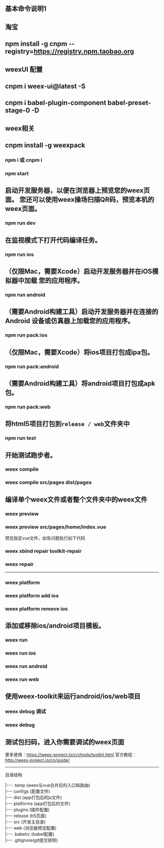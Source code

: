 ## 基本命令说明1

## 淘宝
## npm install -g cnpm --registry=https://registry.npm.taobao.org

## weexUI 配置
## cnpm i weex-ui@latest -S
## cnpm i babel-plugin-component babel-preset-stage-0 -D


## weex相关
## cnpm install -g weexpack

### npm i 或 cnpm i
### npm start

启动开发服务器，以便在浏览器上预览您的weex页面。
您还可以使用weex操场扫描QR码，预览本机的weex页面。
-------------------------------------------------------

### npm run dev

在监视模式下打开代码编译任务。
-------------------------------------------------------

### npm run ios

（仅限Mac，需要Xcode）启动开发服务器并在iOS模拟器中加载
您的应用程序。
-------------------------------------------------------

### npm run android

（需要Android构建工具）启动开发服务器并在连接的Android
设备或仿真器上加载您的应用程序。
-------------------------------------------------------

### npm run pack:ios

（仅限Mac，需要Xcode）将ios项目打包成ipa包。
-------------------------------------------------------

### npm run pack:android

（需要Android构建工具）将android项目打包成apk包。
-------------------------------------------------------

### npm run pack:web

将html5项目打包到`release / web`文件夹中
-------------------------------------------------------

### npm run test

开始测试跑步者。
-------------------------------------------------------

### weex compile 
### weex compile src/pages dist/pages

编译单个weex文件或者整个文件夹中的weex文件
-------------------------------------------------------

### weex preview 
### weex preview src/pages/home/index.vue 

预览指定vue文件，如有问题执行如下代码
### weex xbind repair toolkit-repair
### weex repair

-------------------------------------------------------

### weex platform 
### weex platform add ios
### weex platform remove ios

添加或移除ios/android项目模板。
-------------------------------------------------------

### weex run 
### weex run ios
### weex run android
### weex run web

使用weex-toolkit来运行android/ios/web项目
-------------------------------------------------------

### weex debug 调试
### weex debug

测试包扫码，进入你需要调试的weex页面
-------------------------------------------------------

更多使用：https://weex-project.io/cn/tools/toolkit.html
官方教程：http://weex-project.io/cn/guide/


-------------------------------------------------------

目录结构

|--- .temp     (weex与vue合并后的入口和路由)  
|--- configs   (配置文件)  
|--- dist      (app打包后的js文件)  
|--- platforms (app打包后的文件)  
|--- plugins   (插件配置)  
|--- release   (h5页面)  
|--- src       (开发主目录)  
|--- web       (浏览器预览配置)  
|--- .babelrc  (babel配置)  
|--- .gitignore(git提交排除)
 
